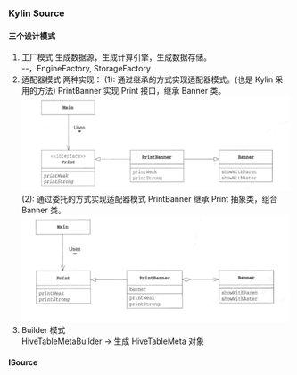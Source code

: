 ### Kylin Source
#### 三个设计模式
1. 工厂模式
生成数据源，生成计算引擎，生成数据存储。  
--，EngineFactory, StorageFactory
2. 适配器模式
两种实现：
(1): 通过继承的方式实现适配器模式。(也是 Kylin 采用的方法)
PrintBanner 实现 Print 接口，继承 Banner 类。
![extends](../imgs/adapter_extend.png)
(2): 通过委托的方式实现适配器模式
PrintBanner 继承 Print 抽象类，组合 Banner 类。
![extends](../imgs/adapter_delegation.png)
3. Builder 模式  
  HiveTableMetaBuilder -> 生成 HiveTableMeta 对象

#### ISource
